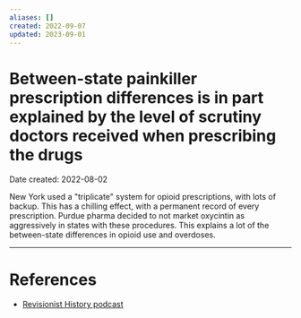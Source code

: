 ```yaml
---
aliases: []
created: 2022-09-07
updated: 2023-09-01
---
```


# Between-state painkiller prescription differences is in part explained by the level of scrutiny doctors received when prescribing the drugs
Date created: 2022-08-02

New York used a "triplicate" system for opioid prescriptions, with lots of backup. This has a chilling effect, with a permanent record of every prescription. Purdue pharma decided to not market oxycintin as aggressively in states with these procedures. This explains a lot of the between-state differences in opioid use and overdoses. 

---
# References
* [Revisionist History podcast](https://overcast.fm/+5IlBIpun4)